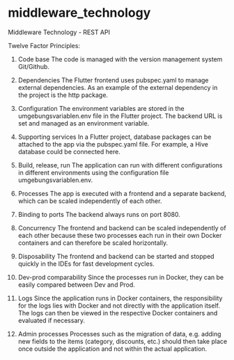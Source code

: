 # middleware_technology
 Middleware Technology - REST API

Twelve Factor Principles:

1. Code base
The code is managed with the version management system Git/Github.

2. Dependencies
The Flutter frontend uses pubspec.yaml to manage external dependencies. As an example of the external dependency in the project is the http package.

3. Configuration
The environment variables are stored in the umgebungsvariablen.env file in the Flutter project. The backend URL is set and managed as an environment variable.

4. Supporting services
In a Flutter project, database packages can be attached to the app via the pubspec.yaml file. For example, a Hive database could be connected here.

5. Build, release, run
The application can run with different configurations in different environments using the configuration file umgebungsvariablen.env.

6. Processes
The app is executed with a frontend and a separate backend, which can be scaled independently of each other.

7. Binding to ports
The backend always runs on port 8080.

8. Concurrency
The frontend and backend can be scaled independently of each other because these two processes each run in their own Docker containers and can therefore be scaled horizontally.

9. Disposability
The frontend and backend can be started and stopped quickly in the IDEs for fast development cycles.

10. Dev-prod comparability
Since the processes run in Docker, they can be easily compared between Dev and Prod.

11. Logs
Since the application runs in Docker containers, the responsibility for the logs lies with Docker and not directly with the application itself. The logs can then be viewed in the respective Docker containers and evaluated if necessary.

12. Admin processes
Processes such as the migration of data, e.g. adding new fields to the items (category, discounts, etc.) should then take place once outside the application and not within the actual application.
